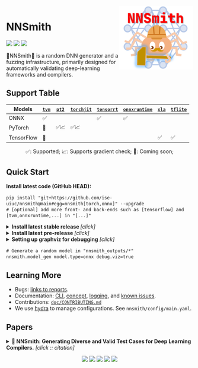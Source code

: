 <div align="center">
    <img src="https://github.com/ganler/nnsmith-logo/raw/master/nnsmith-logo.png" align="right" alt="logo" width="200px"/>
</div>

# NNSmith

[![](https://github.com/ise-uiuc/nnsmith/actions/workflows/ci.yaml/badge.svg)](https://github.com/ise-uiuc/nnsmith/actions/workflows/ci.yaml)
[![](https://img.shields.io/pypi/v/nnsmith?color=g)](https://pypi.org/project/nnsmith/)
[![](https://img.shields.io/pypi/l/nnsmith)](https://github.com/ise-uiuc/nnsmith/blob/main/LICENSE)

🌟NNSmith🌟 is a random DNN generator and a fuzzing infrastructure, primarily designed for automatically validating deep-learning frameworks and compilers.

## Support Table

<div align="center">

| Models | [`tvm`](https://github.com/apache/tvm) | [`pt2`](https://pytorch.org/get-started/pytorch-2.0/) | [`torchjit`](https://pytorch.org/docs/stable/jit.html) | [`tensorrt`](https://github.com/NVIDIA/TensorRT) | [`onnxruntime`](https://github.com/microsoft/onnxruntime) | [`xla`](https://www.tensorflow.org/xla) | [`tflite`](https://www.tensorflow.org/lite) |
| ------------ | ------------------------------------ | ----------------------------------------------- | ---------------------------------------------- | ----------------------------------------- | ------------------------------------- | ----------------------------------------------------- | ------------ |
| ONNX         | ✅                                    |                                                |                                               | ✅ | ✅ |                                                       |  |
| PyTorch | 🔨                                    | ✅📈 | ✅📈 |                                          |                                      |                                         |                                             |
| TensorFlow | 🔨                                    |                                                       |                                                        |                                           |                                       | ✅                                                    | ✅ |

✅: Supported; 📈: Supports gradient check; 🔨: Coming soon;

</div>

## Quick Start

**Install latest code (GitHub HEAD):**

```shell
pip install "git+https://github.com/ise-uiuc/nnsmith@main#egg=nnsmith[torch,onnx]" --upgrade
# [optional] add more front- and back-ends such as [tensorflow] and [tvm,onnxruntime,...] in "[...]"
```

<details><summary><b>Install latest stable release </b> <i>[click]</i></summary>
<div>

```shell
pip install "nnsmith[torch,onnx]" --upgrade
```

</div>
</details>

<details><summary><b>Install latest pre-release </b> <i>[click]</i></summary>
<div>

```shell
pip install "nnsmith[torch,onnx]" --upgrade --pre
```

</div>
</details>

<details><summary><b>Setting up graphviz for debugging</b> <i>[click]</i></summary>
<div>

Graphviz provides `dot` for visualizing graphs in nice pictures. But it needs to be installed via the following methods:

```shell
sudo apt-get install graphviz graphviz-dev      # Linux
brew install graphviz                           # MacOS
conda install --channel conda-forge pygraphviz  # Conda
choco install graphviz                          # Windows

pip install pygraphviz  # Final step.
```

Also see [pygraphviz install guidance](https://pygraphviz.github.io/documentation/stable/install.html).

</div>
</details>

```shell
# Generate a random model in "nnsmith_outputs/*"
nnsmith.model_gen model.type=onnx debug.viz=true
```

## Learning More

- Bugs: [links to reports](doc/bugs.md).
- Documentation: [CLI](doc/cli.md), [concept](doc/concept.md), [logging](doc/log-and-err.md), and [known issues](doc/known-issues.md).
- Contributions: [`doc/CONTRIBUTING.md`](doc/CONTRIBUTING.md)
- We use [hydra](https://hydra.cc/) to manage configurations. See `nnsmith/config/main.yaml`.

## Papers

<details><summary><b> 📜 NNSmith: Generating Diverse and Valid Test Cases for Deep Learning Compilers.</b> <i>[click :: citation]</i></summary>
<div>

```bibtex
@inproceedings{liu2023nnsmith,
  title={Nnsmith: Generating diverse and valid test cases for deep learning compilers},
  author={Liu, Jiawei and Lin, Jinkun and Ruffy, Fabian and Tan, Cheng and Li, Jinyang and Panda, Aurojit and Zhang, Lingming},
  booktitle={Proceedings of the 28th ACM International Conference on Architectural Support for Programming Languages and Operating Systems, Volume 2},
  pages={530--543},
  year={2023}
}
```

</div>
</details>

<p align="center">
    <a href="https://dl.acm.org/doi/10.1145/3575693.3575707"><img src="https://img.shields.io/badge/Paper-ASPLOS'23-a55fed.svg"></a>
    <a href="https://arxiv.org/abs/2207.13066"><img src="https://img.shields.io/badge/arXiv-2207.13066-b31b1b.svg"></a>
    <a href="http://nnsmith-asplos.rtfd.io/"><img src="https://img.shields.io/badge/artifact-doc-black.svg"></a>
    <a href="https://github.com/ganler/nnsmith-asplos-artifact"><img src="https://img.shields.io/badge/artifact-git-black.svg"></a>
    <a href="https://doi.org/10.5281/zenodo.7222132"><img src="https://zenodo.org/badge/DOI/10.5281/zenodo.7222132.svg"></a>
</p>
